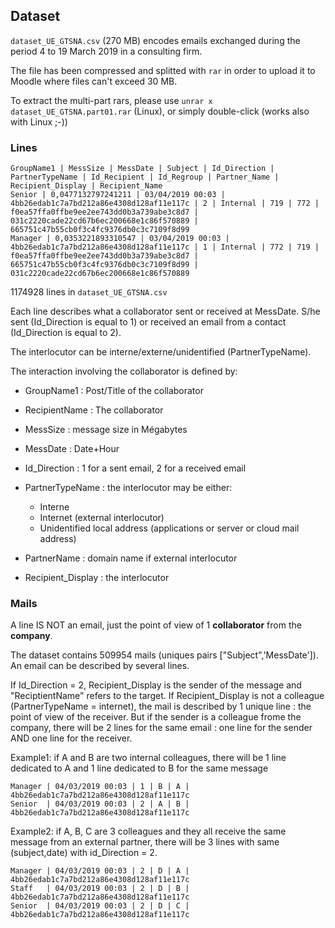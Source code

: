 ## Dataset 

`dataset_UE_GTSNA.csv` (270 MB) encodes emails exchanged during the period 4 to 19 March 2019 in a consulting firm. 

The file has been compressed and splitted with `rar` in order to upload it to Moodle where files can't exceed 30 MB.

To extract the multi-part rars,   please use `unrar x dataset_UE_GTSNA.part01.rar` (Linux), or simply double-click (works also with Linux ;-))

### Lines

~~~
GroupName1 | MessSize | MessDate | Subject | Id_Direction | PartnerTypeName | Id_Recipient | Id_Regroup | Partner_Name | Recipient_Display | Recipient_Name
Senior | 0,0477132797241211 | 03/04/2019 00:03 | 4bb26edab1c7a7bd212a86e4308d128af11e117c | 2 | Internal | 719 | 772 | f0ea57ffa0ffbe9ee2ee743dd0b3a739abe3c8d7 | 031c2220cade22cd67b6ec200668e1c86f570889 | 665751c47b55cb0f3c4fc9376db0c3c7109f8d99
Manager | 0,0353221893310547 | 03/04/2019 00:03 | 4bb26edab1c7a7bd212a86e4308d128af11e117c | 1 | Internal | 772 | 719 | f0ea57ffa0ffbe9ee2ee743dd0b3a739abe3c8d7 | 	665751c47b55cb0f3c4fc9376db0c3c7109f8d99 | 031c2220cade22cd67b6ec200668e1c86f570889
~~~

1174928 lines in `dataset_UE_GTSNA.csv` 

Each line describes what a collaborator sent or received at MessDate. S/he sent (Id_Direction is equal to 1) or received an email from a contact (Id_Direction is equal to 2).

The interlocutor can be interne/externe/unidentified (PartnerTypeName).

The interaction involving the collaborator is defined by:

- GroupName1 : Post/Title of the collaborator

- RecipientName : The collaborator

- MessSize : message size in Mégabytes

- MessDate : Date+Hour

- Id_Direction : 1 for a sent email, 2 for a received email

- PartnerTypeName : the interlocutor may be either: 

	- Interne
	- Internet (external interlocutor)
	- Unidentified local address (applications or server or cloud mail address)

- PartnerName : domain name if external interlocutor

- Recipient_Display : the interlocutor

### Mails

A line IS NOT an email, just the point of view of 1 **collaborator** from the **company**.

The dataset contains 509954 mails (uniques pairs ["Subject",'MessDate']). An email can be described by several lines.

 If Id_Direction = 2, Recipient_Display is the sender of the message and "ReciptientName" refers to the target. If Recipient_Display is not a colleague (PartnerTypeName = internet), the mail is described by 1 unique line : the point of view of the receiver. But if the sender is a colleague frome the company, there will be 2 lines for the same email : one line for the sender AND one line for the receiver.


Example1: if A and B are two internal colleagues, there will be 1 line dedicated to A and 1 line dedicated to B for the same message 
~~~
Manager | 04/03/2019 00:03 | 1 | B | A | 4bb26edab1c7a7bd212a86e4308d128af11e117c
Senior  | 04/03/2019 00:03 | 2 | A | B | 4bb26edab1c7a7bd212a86e4308d128af11e117c
~~~

Example2: if A, B, C are 3 colleagues and they all receive the same message from an external partner, there will be 3 lines with same (subject,date) with id_Direction = 2.

~~~
Manager | 04/03/2019 00:03 | 2 | D | A | 4bb26edab1c7a7bd212a86e4308d128af11e117c
Staff   | 04/03/2019 00:03 | 2 | D | B | 4bb26edab1c7a7bd212a86e4308d128af11e117c
Senior  | 04/03/2019 00:03 | 2 | D | C | 4bb26edab1c7a7bd212a86e4308d128af11e117c
~~~



